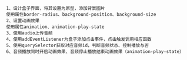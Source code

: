     1、设计盒子界面，将其设置为原型，添加背景图片
	使用属性border-radius、background-position、background-size
	2、设置动画效果
	使用属性animation、animation-play-state
	3、使用audio上传音频
	4、使用addEventListener为盒子添加点击事件，点击触发调用相应函数
	5、使用querySelector获取对应音频id，判断音频状态、控制播放与否	
	6、音频播放同时开启动画效果、音频停止播放结束动画效果（animation-play-state）
